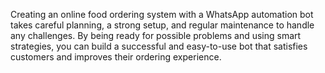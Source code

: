 Creating an online food ordering system with a WhatsApp automation bot takes careful planning, a strong setup, and regular maintenance to handle any challenges. By being ready for possible problems and using smart strategies, you can build a successful and easy-to-use bot that satisfies customers and improves their ordering experience.

